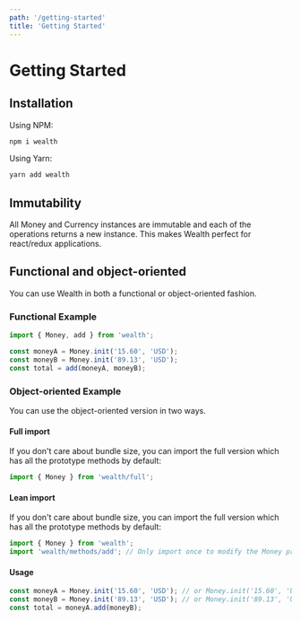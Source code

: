 ```yaml
---
path: '/getting-started'
title: 'Getting Started'
---
```


# Getting Started

## Installation

Using NPM:

```sh
npm i wealth
```

Using Yarn:

```sh
yarn add wealth
```

## Immutability
All Money and Currency instances are immutable and each of the operations returns a new instance.
This makes Wealth perfect for react/redux applications.

## Functional and object-oriented
You can use Wealth in both a functional or object-oriented fashion.

### Functional Example
```js
import { Money, add } from 'wealth';

const moneyA = Money.init('15.60', 'USD');
const moneyB = Money.init('89.13', 'USD');
const total = add(moneyA, moneyB);
```

### Object-oriented Example
You can use the object-oriented version in two ways.

#### Full import
If you don't care about bundle size, you can import the full version which has all the prototype methods by default:
```js
import { Money } from 'wealth/full';
```

#### Lean import
If you don't care about bundle size, you can import the full version which has all the prototype methods by default:
```js
import { Money } from 'wealth';
import 'wealth/methods/add'; // Only import once to modify the Money prototype
```

#### Usage
```js
const moneyA = Money.init('15.60', 'USD'); // or Money.init('15.60', 'USD')
const moneyB = Money.init('89.13', 'USD'); // or Money.init('89.13', 'USD')
const total = moneyA.add(moneyB);
```
